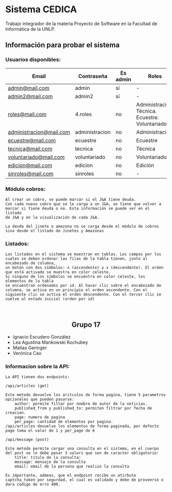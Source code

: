 # Sistema CEDICA
Trabajo integrador de la materia Proyecto de Software en la Facultad de Informática de la UNLP.


## Información para probar el sistema

### Usuarios disponibles:
| Email                           | Contraseña        | Es admin | Roles
| --------------------------------| ------------------|----------|-------
| admin@mail.com&#8204;           | admin             | sí       | -
| admin2@mail.com&#8204;          | admin2            | sí       | -
| roles@mail.com&#8204;           | 4.roles           | no       | Administración. Técnica. Ecuestre. Voluntariado
| administracion@mail.com&#8204;  | administracion    | no       | Administración
| ecuestre@mail.com&#8204;        | ecuestre          | no       | Ecuestre
| tecnica@mail.com&#8204;         | tecnica           | no       | Técnica
| voluntariado@mail.com&#8204;    | voluntariado      | no       | Voluntariado
| edicion@mail.com&#8204;         | edicion           | no       | Edición
| sinroles@mail.com&#8204;        | sinroles          | no       | -


### Módulo cobros: 
    Al crear un cobro, se puede marcar si el J&A tiene deuda. 
    Con cada nuevo cobro que se le carga a un J&A, se tiene que volver a marcar si tiene deuda o no. Esta información se puede ver en el listado
    de J&A y en la visualización de cada J&A.

    La deuda del jinete o amazona no se carga desde el módulo de cobros sino desde el listado de Jinetes y Amazonas

### Listados:
    Los listados en el sistema se muestran en tablas. Los campos por los cuales se deben ordenar las filas de la tabla tienen, junto al encabezado de columna, 
    un botón con dos símbolos: ∧ (ascendente) y ∨ (descendente). El orden que está activado se muestra en color celeste. 
    Si ninguno de los símbolos se encuentra en color celeste, los elementos de la tabla
    se encuentran ordenados por id. Al hacer clic sobre el encabezado de columna, se activa en un principio el orden ascendente. Con el siguiente clic se activa el orden descendente. Con el tercer clic se vuelve al estado inicial (orden por id)

<br>

<h2 style="text-align:center;">Grupo 17</h2>

- Ignacio Escudero González
- Lea Agustina Mankowski Kochubey
- Matías Geringer
- Verónica Cao

### Informacion sobre la API:

    La API tienen dos endpoints:
    
    /api/articles (get)
    
    Este metodo devuelve los aritculos de forma pagina, tiene 5 parametros opcionales que pueden pasarse: 
        author: permite filtar por nombre de autor de la noticias.
        published_from y published_to: permiten filtrar por fecha de creacion.
        page: numero de pagina
        per_page: cantidad de elementos por pagina.
    /api/articles devuelve los elementos de forma paginada, por defecto page toma el valor de 1 y per_page de 6

    /api/message (post)

    Este metodo permite cargar una consulta en el sistema, en el cuerpo del post se le debe pasar 3 valors que son de caracter obligatorio:
        title: titulo de la consulta:
        message: mensaje de la consulta
        email: email de la persona que realizo la consulta

    Es importante, admeas, que el endpoint recibe un atirbuto captcha_token por segurdad, el cual es validado y debe de proveerse o dara codigo de erro 400. 
